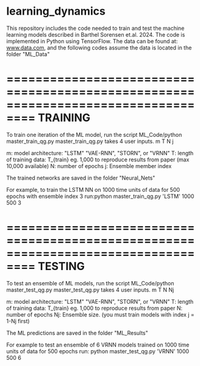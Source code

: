 # learning_dynamics
This repository includes the code needed to train and test the machine learning models described in Barthel Sorensen et.al. 2024. The code is implemented in Python using TensorFlow. 
The data can be found at: www.data.com, and the following codes assume the data is located in the folder "ML_Data"


==================================================================================
TRAINING
==================================================================================
To train one iteration of the ML model, run the script ML_Code/python master_train_qg.py
master_train_qg.py takes 4 user inputs. m T N j


m: model architecture: "LSTM" "VAE-RNN", "STORN", or "VRNN"
T: length of training data: T_{train} eg. 1,000 to reproduce results from paper (max 10,000 available)
N: number of epochs
j: Ensemble member index

The trained networks are saved in the folder "Neural_Nets"

For example, to train the LSTM NN on 1000 time units of data for 500 epochs with ensemble index 3 run:python master_train_qg.py 'LSTM' 1000 500 3


==================================================================================
TESTING
==================================================================================
To test an ensemble of ML models, run the script ML_Code/python master_test_qg.py
master_test_qg.py takes 4 user inputs. m T N Nj


m: model architecture: "LSTM" "VAE-RNN", "STORN", or "VRNN"
T: length of training data: T_{train} eg. 1,000 to reproduce results from paper
N: number of epochs
Nj: Ensemble size. (you must train models with index j = 1-Nj first)

The ML predictions are saved in the folder "ML_Results"

For example to test an ensemble of 6 VRNN models trained on 1000 time units of data for 500 epochs run: python master_test_qg.py 'VRNN' 1000 500 6
